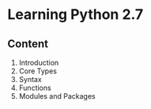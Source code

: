 # Learning Python 2.7

Content
-------

1. Introduction
2. Core Types
3. Syntax
4. Functions
5. Modules and Packages